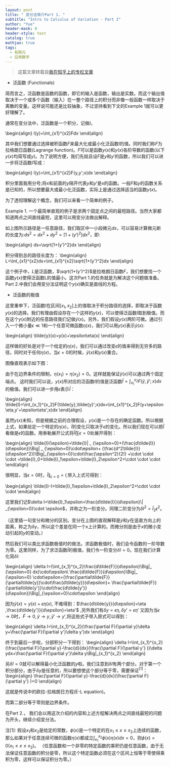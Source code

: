 ```yaml
---
layout: post
title: " 变分法简介Part 1. "
subtitle: "Intro to Calculus of Variation - Part I"
author: "Yue"
header-mask: 0
header-style: text
catalog: true
mathjax: true
tags:
  - 有限元
  - 应用数学
---
```


> 这篇文章转载自[我在知乎上的专栏文章](https://zhuanlan.zhihu.com/p/20718489)

* 泛函数 (Functionals)

简而言之，泛函数是函数的函数，即它的输入是函数，输出是实数。而这个输出值取决于一个或多个函数（输入）在一整个路径上的积分而非像一般函数一样取决于离散的变量。这样说可能还是比较抽象，不过坚持看到下文的Example 1就可以更好理解了。

通常在变分法中，泛函数是一个积分，记做$I$。

\begin{align}
I(y)=\int_{x1}^{x2}Fdx 
\end{align}

其中我们想要通过选择被积函数$F$来最大化或最小化泛函数$I$的值。同时我们称$F$为拉格朗日函数(Lagrange function)。$F$可以是函数$y(x)$和$y(x)$各阶导数的函数(以下$y(x)$均简写成$y$)。为了说明方便，我们先姑且设$F$是$y$和$y'$的函数，所以我们可以进一步将泛函数$I$写成：

\begin{align}
I(y)=\int_{x1}^{x2}F(y,y';x)dx
\end{align}

积分里面我用分号;将$x$和前面的$y$隔开代表$y$和$y'$是$x$的函数。一般$F$和$y$的函数关系是已知的，所以想要最大或最小化泛函数，实际上是通过选择适当的函数$y(x)$。

为了透彻理解这个概念，我们可以来看一个简单的例子。

Example 1.
一个最简单直观的例子是求两个固定点之间的最短路径。当然大家都知道两点之间直线最短，这里可以用变分法做出解释。


如上图所示路径是一任意路径，我们取区中一小段微元$ds$，可以容易计算微元断的长度为:$ds^2=dx^2+dy^2=[1+(y')^2]dx^2$，即:

\begin{align}
ds=\sqrt{1+(y')^2}dx
\end{align}

积分得到总的路径长度为：
\begin{align}
L=\int_{x1}^{x2}ds=\int_{x1}^{x2}\sqrt{1+(y')^2}dx
\end{align}

这个例子中，$L$是泛函数，$\sqrt{1+(y')^2}$是拉格朗日函数$F$，我们想要找一个函数$y(x)$使得泛函数L的值最小。这次Part 1.的任务就是为解决这个问题做准备。Part 2.中我们会用变分法证明这个$y(x)$确实是直线的方程。

* 泛函数的极值 

这里重申下，泛函数I在区间$[x_1,x_2]$上的值取决于积分路径的选择，即取决于函数$y(x)$的选择。我们有理由假设存在一个这样的$y(x)$，可以使得泛函数I取到极值。而在这个$y(x)$附近的任意路径我们记做$\tilde{y}(x)$。另外，我们假设$y(x)$两阶可微。通过引入一个微小量$\epsilon\ll 1$和一个任意可微函数$\eta(x)$，我们可以用$y(x)$表示$\tilde{y}(x)$:

\begin{align}
\tilde{y}(x)=y(x)+\epsilon\eta(x)
\end{align}

这样做的好处是对于一个给定的$\eta(x)$，我们可以通过改变$\epsilon$的值来得到无穷多的路径，同时对于任何$\eta(x)$，当$\epsilon=0$的时候，$\tilde{y}(x)$和$y(x)$重合。

图像直观表示如下图：


由于在边界条件的限制，$\eta(x_1)=\eta(x_2)=0$。这样就能保证$\tilde{y}(x)$可以通过两个固定端点。
这时我们可以说，$y(x)$所对应的泛函数$I$的值是泛函数$\tilde{I}=\int_{x_1}^{x_2}F(\tilde{y},\tilde{y}';x)dx$的极值。我们可以进一步用$\epsilon$表示$\tilde{I}$：

\begin{align}
\tilde{I}=\int_{x_1}^{x_2}F(\tilde{y},\tilde{y}';x)dx=\int_{x1}^{x_2}F(y+\epsilon\eta,y'+\epsilon\eta';x)dx
\end{align}

虽然$y(x)$未知，但是根据之前的合理假设，$y(x)$是一个存在的确定函数。所以根据上式，如果给定一个特定的$\eta(x)$，$\tilde{I}$的变化只取决于$\epsilon$的变化。所以我们现在可以把$\tilde{I}$看做是$\epsilon$的函数。用泰勒展开公式将$\tilde{I}$在$\epsilon=0$处展开得到：

\begin{align}
\tilde{I}(\epsilon)=\tilde{I}| _ {\epsilon=0}+(\frac{d\tilde{I}}{d\epsilon})\Big| _ {\epsilon=0}\cdot\epsilon+ (\frac{d^2\tilde{I}}{d\epsilon^2})\Big|_{\epsilon=0}\cdot\frac{\epsilon^2}{2!} +\cdot \cdot \cdot =\tilde{I}_0+\tilde{I}_1\epsilon+\tilde{I}_2\epsilon^2+\cdot \cdot \cdot 
\end{align}

很明显，当$\epsilon=0$时，$\tilde{I}\| _{\epsilon=0}=I$,带入上式可得到：

\begin{align}
\tilde{I}-I=\tilde{I}_1\epsilon+\tilde{I}_2\epsilon^2+\cdot \cdot \cdot 
\end{align}

这里我们记$\delta I=\tilde{I}_1\epsilon=\frac{d\tilde{I}}{d\epsilon}\| _{\epsilon=0}\cdot \epsilon$，并称之为一阶变分。同理二阶变分为$\delta I^2=\tilde{I}_2\epsilon^2$。

（这里插一句变分和微分的区别。变分在上图的直观解释是$\tilde{y}$和$y$在竖直方向上的距离，称之为$\delta y$，所以这个差是在同一个$x$上计算的。而微分则是由于$x$的微小变动引起的$y$的变动。）

然后我们可以类比求函数极值时的做法。求函数极值时，我们会令函数的一阶导数为零。这里同样，为了求泛函数$\tilde{I}$的极值，我们令一阶变分$\delta I=0$。现在我们计算化简$\delta I$:

\begin{align}
\delta I=(\int_{x_1}^{x_2}\frac{d\tilde{F}}{d\epsilon}\Big|_ {\epsilon=0} dx)\cdot\epsilon\\
\frac{d\tilde{F}}{d\epsilon}\Big|_ {\epsilon=0} \cdot\epsilon=(\frac{\partial\tilde{F}}{\partial\tilde{y}}\cdot\frac{d\tilde{y}}{d\epsilon}+  \frac{\partial\tilde{F}}{\partial\tilde{y'}}\cdot\frac{d\tilde{y'}}{d\epsilon})\Big|_{\epsilon=0}\cdot\epsilon
\end{align}

因为$\tilde{y}(x)=y(x)+\epsilon\eta(x)$, 不难得到：$\frac{d\tilde{y}}{d\epsilon}=\eta ,\frac{d\tilde{y'}}{d\epsilon}=\eta'$ ,另外我们有$\delta y=\epsilon \eta,\delta y'=\epsilon\eta'$
又因为当$\epsilon\rightarrow 0$时，$\tilde{F}\rightarrow 0, \tilde{y}\rightarrow y,\tilde{y}'\rightarrow y'$,将这些式子带入原式可以得到：

\begin{align}
\delta I=\int_{x_1}^{x_2}(\frac{\partial F}{\partial y}\delta y+\frac{\partial F}{\partial y'}\delta y')dx 
\end{align}

终于到最后一步啦，分部积分一下得到：
\begin{align}
\delta I=\int_{x_1}^{x_2}(\frac{\partial F}{\partial y}-\frac{d}{dx}(\frac{\partial F}{\partial y'} ))\delta ydx+\frac{\partial F}{\partial y'}\delta y\Big|_{x_1}^{x_2}
\end{align}

另$\delta I=0$就可以解得最小化泛函数的$y$啦。我们注意到$\delta I$有两个部分。对于第一个积分部分，由于$\delta y$是任意的，所以要想使这个部分等于零，需要保证$^{[1]}$：
\begin{align}
\frac{\partial F}{\partial y}-\frac{d}{dx}(\frac{\partial F}{\partial y'} )=0
\end{align}

这就是传说中的欧拉-拉格朗日方程(E-L equation)。

而第二部分等于零则是边界条件。

在Part 2.， 我们会以用这次介绍的内容和上述方程解决两点之间直线最短的问题为开头，继续介绍变分法。

注[1]:
假设$x_1$和$x_2$是给定的常数，$\phi(x)$是一个特定的在$x_1\leq x\leq x_2$上连续的函数，那么如果对于任意连续可微的函数$\eta(x)$都成立$\int_{x_1}^{x_2}\phi(x)\eta(x)dx=0$，则$\phi(x)=0 (x_1\leq x\leq x_2)$。
（任意函数和一个非零的特定函数的乘积仍是任意函数，由于无法保证任意函数的积分是零，所以这个特定函数必须在这个区间上恒等于零使得乘积为零，这样可以保证积分为零。）
